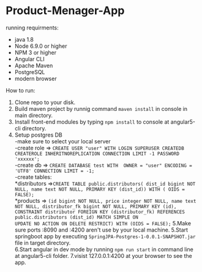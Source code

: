 # Product-Menager-App

running requirments:

- java 1.8
- Node 6.9.0 or higher
- NPM 3 or higher
- Angular CLI
- Apache Maven
- PostgreSQL
- modern browser 

How to run:

1. Clone repo to your disk.
2. Build maven project by runnig command `maven install` in console in main directory.
3. Install front-end modules by typing `npm install` to console at angular5-cli directory.
4. Setup postgres DB <br />
      -make sure to select your local server <br />
      -create role => `CREATE USER "user" WITH LOGIN SUPERUSER CREATEDB CREATEROLE INHERITNOREPLICATION CONNECTION LIMIT -1 PASSWORD 'xxxxxx';` <br />
      -create db => `CREATE DATABASE test WITH  OWNER = "user" ENCODING = 'UTF8' CONNECTION LIMIT = -1;` <br />
      -create tables:  <br />
          *distributors =>`CREATE TABLE public.distributors( dist_id bigint NOT NULL, name text NOT NULL, PRIMARY KEY (dist_id)) WITH (
                           OIDS = FALSE);` <br />
          *products => `(id bigint NOT NULL, price integer NOT NULL, name text NOT NULL, distributor_fk bigint NOT NULL, PRIMARY KEY (id),
                         CONSTRAINT distributor FOREIGN KEY (distributor_fk) REFERENCES public.distributors (dist_id) MATCH SIMPLE ON                               UPDATE NO ACTION ON DELETE RESTRICT) WITH (OIDS = FALSE);`
5.Make sure ports :8090 and :4200 aren't use by your local machine. 
5.Start springboot app by executing `SpringJPA-Postgres-1-0.0.1-SNAPSHOT.jar` file in target directory.        
6.Start angular in dev mode by running `npm run start` in command line at angular5-cli folder.
7.visist 127.0.0.1:4200 at your browser to see the app.
